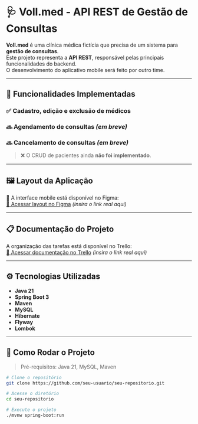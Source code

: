 # 🩺 Voll.med - API REST de Gestão de Consultas

**Voll.med** é uma clínica médica fictícia que precisa de um sistema para **gestão de consultas**.  
Este projeto representa a **API REST**, responsável pelas principais funcionalidades do backend.  
O desenvolvimento do aplicativo mobile será feito por outro time.

---

## 🚀 Funcionalidades Implementadas

### ✅ Cadastro, edição e exclusão de médicos  
### 🔜 Agendamento de consultas *(em breve)*  
### 🔜 Cancelamento de consultas *(em breve)*  

> ❌ O CRUD de pacientes ainda **não foi implementado**.

---

## 🖼 Layout da Aplicação

🎨 A interface mobile está disponível no Figma:  
[🔗 Acessar layout no Figma](#) *(insira o link real aqui)*

---

## 📋 Documentação do Projeto

A organização das tarefas está disponível no Trello:  
[🔗 Acessar documentação no Trello](#) *(insira o link real aqui)*

---

## ⚙️ Tecnologias Utilizadas

- **Java 21**
- **Spring Boot 3**
- **Maven**
- **MySQL**
- **Hibernate**
- **Flyway**
- **Lombok**

---

## 📌 Como Rodar o Projeto

> Pré-requisitos: Java 21, MySQL, Maven

```bash
# Clone o repositório
git clone https://github.com/seu-usuario/seu-repositorio.git

# Acesse o diretório
cd seu-repositorio

# Execute o projeto
./mvnw spring-boot:run
